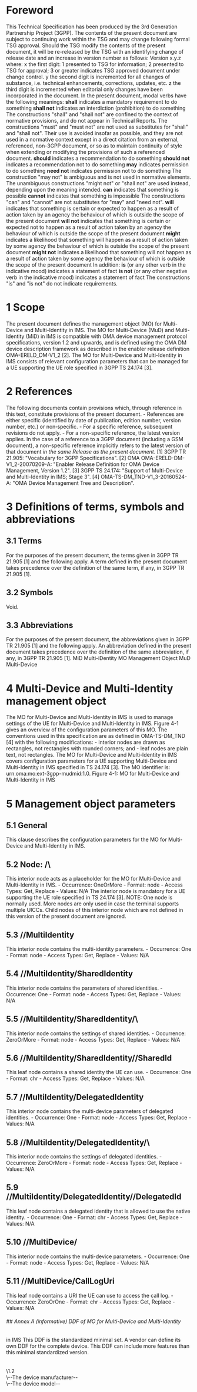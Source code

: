 # Foreword
This Technical Specification has been produced by the 3rd Generation
Partnership Project (3GPP).
The contents of the present document are subject to continuing work within the
TSG and may change following formal TSG approval. Should the TSG modify the
contents of the present document, it will be re-released by the TSG with an
identifying change of release date and an increase in version number as
follows:
Version x.y.z
where:
x the first digit:
1 presented to TSG for information;
2 presented to TSG for approval;
3 or greater indicates TSG approved document under change control.
y the second digit is incremented for all changes of substance, i.e. technical
enhancements, corrections, updates, etc.
z the third digit is incremented when editorial only changes have been
incorporated in the document.
In the present document, modal verbs have the following meanings:
**shall** indicates a mandatory requirement to do something
**shall not** indicates an interdiction (prohibition) to do something
The constructions \"shall\" and \"shall not\" are confined to the context of
normative provisions, and do not appear in Technical Reports.
The constructions \"must\" and \"must not\" are not used as substitutes for
\"shall\" and \"shall not\". Their use is avoided insofar as possible, and
they are not used in a normative context except in a direct citation from an
external, referenced, non-3GPP document, or so as to maintain continuity of
style when extending or modifying the provisions of such a referenced
document.
**should** indicates a recommendation to do something
**should not** indicates a recommendation not to do something
**may** indicates permission to do something
**need not** indicates permission not to do something
The construction \"may not\" is ambiguous and is not used in normative
elements. The unambiguous constructions \"might not\" or \"shall not\" are
used instead, depending upon the meaning intended.
**can** indicates that something is possible
**cannot** indicates that something is impossible
The constructions \"can\" and \"cannot\" are not substitutes for \"may\" and
\"need not\".
**will** indicates that something is certain or expected to happen as a result
of action taken by an agency the behaviour of which is outside the scope of
the present document
**will not** indicates that something is certain or expected not to happen as
a result of action taken by an agency the behaviour of which is outside the
scope of the present document
**might** indicates a likelihood that something will happen as a result of
action taken by some agency the behaviour of which is outside the scope of the
present document
**might not** indicates a likelihood that something will not happen as a
result of action taken by some agency the behaviour of which is outside the
scope of the present document
In addition:
**is** (or any other verb in the indicative mood) indicates a statement of
fact
**is not** (or any other negative verb in the indicative mood) indicates a
statement of fact
The constructions \"is\" and \"is not\" do not indicate requirements.
# 1 Scope
The present document defines the management object (MO) for Multi-Device and
Multi-Identity in IMS.
The MO for Multi-Device (MuD) and Multi-Identity (MiD) in IMS is compatible
with OMA device management protocol specifications, version 1.2 and upwards,
and is defined using the OMA DM device description framework as described in
the enabler release definition OMA-ERELD_DM-V1_2 [2].
The MO for Multi-Device and Multi-Identity in IMS consists of relevant
configuration parameters that can be managed for a UE supporting the UE role
specified in 3GPP TS 24.174 [3].
# 2 References
The following documents contain provisions which, through reference in this
text, constitute provisions of the present document.
\- References are either specific (identified by date of publication, edition
number, version number, etc.) or non‑specific.
\- For a specific reference, subsequent revisions do not apply.
\- For a non-specific reference, the latest version applies. In the case of a
reference to a 3GPP document (including a GSM document), a non-specific
reference implicitly refers to the latest version of that document _in the
same Release as the present document_.
[1] 3GPP TR 21.905: \"Vocabulary for 3GPP Specifications\".
[2] OMA OMA-ERELD-DM-V1_2-20070209-A: \"Enabler Release Definition for OMA
Device Management, Version 1.2\".
[3] 3GPP TS 24.174: \"Support of Multi-Device and Multi-Identity in IMS; Stage
3\".
[4] OMA-TS-DM_TND-V1_3-20160524-A: \"OMA Device Management Tree and
Description\".
# 3 Definitions of terms, symbols and abbreviations
## 3.1 Terms
For the purposes of the present document, the terms given in 3GPP TR 21.905
[1] and the following apply. A term defined in the present document takes
precedence over the definition of the same term, if any, in 3GPP TR 21.905
[1].
## 3.2 Symbols
Void.
## 3.3 Abbreviations
For the purposes of the present document, the abbreviations given in 3GPP TR
21.905 [1] and the following apply. An abbreviation defined in the present
document takes precedence over the definition of the same abbreviation, if
any, in 3GPP TR 21.905 [1].
MiD Multi-iDentity
MO Management Object
MuD Multi-Device
# 4 Multi-Device and Multi-Identity management object
The MO for Multi-Device and Multi-Identity in IMS is used to manage settings
of the UE for Multi-Device and Multi-Identity in IMS. Figure 4-1 gives an
overview of the configuration parameters of this MO. The conventions used in
this specification are as defined in OMA-TS-DM_TND [4] with the following
modifications:
\- interior nodes are drawn as rectangles, not rectangles with rounded
corners; and
\- leaf nodes are plain text, not rectangles.
The MO for Multi-Device and Multi-Identity in IMS covers configuration
parameters for a UE supporting Multi-Device and Multi-Identity in IMS
specified in TS 24.174 [3].
The MO identifier is: urn:oma:mo:ext-3gpp-mudmid:1.0.
Figure 4-1: MO for Multi-Device and Multi-Identity in IMS
# 5 Management object parameters
## 5.1 General
This clause describes the configuration parameters for the MO for Multi-Device
and Multi-Identity in IMS.
## 5.2 Node: /\
This interior node acts as a placeholder for the MO for Multi-Device and
Multi-Identity in IMS.
\- Occurrence: OneOrMore
\- Format: node
\- Access Types: Get, Replace
\- Values: N/A
The interior node is mandatory for a UE supporting the UE role specified in TS
24.174 [3].
NOTE: One node is normally used. More nodes are only used in case the terminal
supports multiple UICCs.
Child nodes of this interior node which are not defined in this version of the
present document are ignored.
## 5.3 /\/MultiIdentity
This interior node contains the multi-identity parameters.
\- Occurrence: One
\- Format: node
\- Access Types: Get, Replace
\- Values: N/A
## 5.4 /\/MultiIdentity/SharedIdentity
This interior node contains the parameters of shared identities.
\- Occurrence: One
\- Format: node
\- Access Types: Get, Replace
\- Values: N/A
## 5.5 /\/MultiIdentity/SharedIdentity/\
This interior node contains the settings of shared identities.
\- Occurrence: ZeroOrMore
\- Format: node
\- Access Types: Get, Replace
\- Values: N/A
## 5.6 /\/MultiIdentity/SharedIdentity/\/SharedId
This leaf node contains a shared identity the UE can use.
\- Occurrence: One
\- Format: chr
\- Access Types: Get, Replace
\- Values: N/A
## 5.7 /\/MultiIdentity/DelegatedIdentity
This interior node contains the multi-device parameters of delegated
identities.
\- Occurrence: One
\- Format: node
\- Access Types: Get, Replace
\- Values: N/A
## 5.8 /\/MultiIdentity/DelegatedIdentity/\
This interior node contains the settings of delegated identities.
\- Occurrence: ZeroOrMore
\- Format: node
\- Access Types: Get, Replace
\- Values: N/A
## 5.9 /\/MultiIdentity/DelegatedIdentity/\/DelegatedId
This leaf node contains a delegated identity that is allowed to use the native
identity.
\- Occurrence: One
\- Format: chr
\- Access Types: Get, Replace
\- Values: N/A
## 5.10 /\/MultiDevice/
This interior node contains the multi-device parameters.
\- Occurrence: One
\- Format: node
\- Access Types: Get, Replace
\- Values: N/A
## 5.11 /\/MultiDevice/CallLogUri
This leaf node contains a URI the UE can use to access the call log.
\- Occurrence: ZeroOrOne
\- Format: chr
\- Access Types: Get, Replace
\- Values: N/A
###### ## Annex A (informative) DDF of MO for Multi-Device and Multi-Identity
in IMS
This DDF is the standardized minimal set. A vendor can define its own DDF for
the complete device. This DDF can include more features than this minimal
standardized version.
\
\
\
\1.2\
\\--The device manufacturer--\
\\--The device model--\
\
\
\
\
\
\
\
\
\
\
\
\
\
\
\
\
\The Management Object (MO) for Multi-Device and Multi-Identity in
IMS.\
\
\urn:oma:mo:ext-3gpp-mudmid:1.0\
\
\
\
\MultiIdentity\
\
\
\
\
\
\
\
\
\
\
\
\
\
\
\Interior node containing multi-identity parameters\
\\\
\
\
\SharedIdentity\
\
\
\
\
\
\
\
\
\
\
\
\
\
\
\Interior node containing parameters of shared identities\
\\\
\
\
\
\
\
\
\
\
\
\
\
\
\
\
\
\
\
\This interior node contains the settings of shared
identities\
\\\
\
\
\SharedId\
\
\
\
\
\
\
\
\
\
\
\
\
\
\
\This leaf node contains a shared identity the UE can use\
\
\text/plain\
\
\
\
\
\
\
\DelegatedIdentity\
\
\
\
\
\
\
\
\
\
\
\
\
\
\
\Interior node containing parameters of delegated
identities\
\\\
\
\
\
\
\
\
\
\
\
\
\
\
\
\
\
\
\
\This interior node contains the settings of delegated
identities\
\\\
\
\
\DelegatedId\
\
\
\
\
\
\
\
\
\
\
\
\
\
\
\This leaf node contains the delegated identity allowed to use the
native identity\
\
\text/plain\
\
\
\
\
\
\
\
\MultiDevice\
\
\
\
\
\
\
\
\
\
\
\
\
\
\
\Interior node containing multi-device parameters\
\\\
\
\
\CallLogUri\
\
\
\
\
\
\
\
\
\
\
\
\
\
\
\This leaf node contains a URI the UE can use to access the call
log\
\
\text/plain\
\
\
\
\
\
\
#